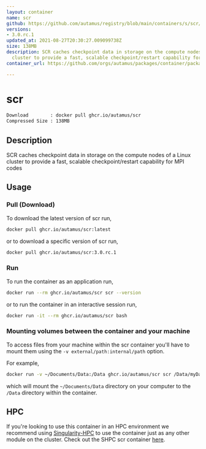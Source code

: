 ```yaml
---
layout: container
name: scr
github: https://github.com/autamus/registry/blob/main/containers/s/scr/spack.yaml
versions:
- 3.0.rc.1
updated_at: 2021-08-27T20:30:27.009099738Z
size: 138MB
description: SCR caches checkpoint data in storage on the compute nodes of a Linux
  cluster to provide a fast, scalable checkpoint/restart capability for MPI codes
container_url: https://github.com/orgs/autamus/packages/container/package/scr

---
```

# scr
```bash 
Download        : docker pull ghcr.io/autamus/scr
Compressed Size : 138MB
```

## Description
SCR caches checkpoint data in storage on the compute nodes of a Linux cluster to provide a fast, scalable checkpoint/restart capability for MPI codes

## Usage
### Pull (Download)
To download the latest version of scr run,

```bash
docker pull ghcr.io/autamus/scr:latest
```

or to download a specific version of scr run,

```bash
docker pull ghcr.io/autamus/scr:3.0.rc.1
```
### Run
To run the container as an application run,
```bash
docker run --rm ghcr.io/autamus/scr scr --version
```

or to run the container in an interactive session run,
```bash
docker run -it --rm ghcr.io/autamus/scr bash
```

### Mounting volumes between the container and your machine
To access files from your machine within the scr container you'll have to mount them using the `-v external/path:internal/path` option.

For example,
```bash
docker run -v ~/Documents/Data:/Data ghcr.io/autamus/scr scr /Data/myData.csv
```
which will mount the `~/Documents/Data` directory on your computer to the `/Data` directory within the container.

## HPC
If you're looking to use this container in an HPC environment we recommend using [Singularity-HPC](https://singularity-hpc.readthedocs.io) to use the container just as any other module on the cluster. Check out the SHPC scr container [here](https://singularityhub.github.io/singularity-hpc/r/ghcr.io-autamus-scr/).